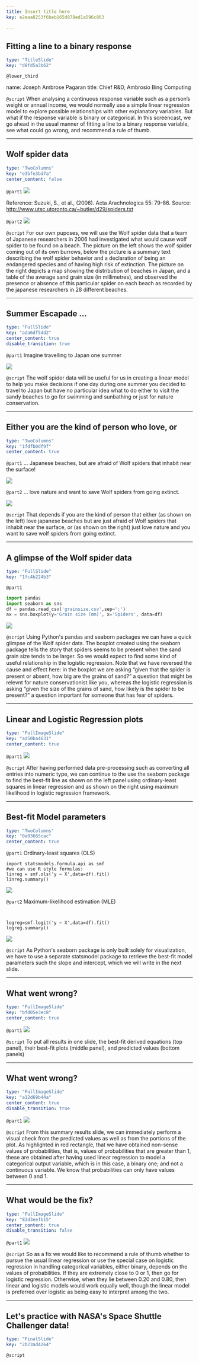```yaml
---
title: Insert title here
key: e2eaa8253f6beb165d878ed1a596c863

---
```

## Fitting a line to a binary response

```yaml
type: "TitleSlide"
key: "d8fd5a3b62"
```

`@lower_third`

name: Joseph Ambrose Pagaran
title: Chief R&D, Ambrosio Bing Computing


`@script`
When analysing a continuous response variable such as a person’s weight or annual income, we would normally use a simple linear regression model to explore possible relationships with other explanatory variables. But what if the response variable is binary or categorical. In this screencast, we go ahead in the usual manner of fitting a line to a binary response variable, see what could go wrong, and recommend a rule of thumb.


---
## Wolf spider data

```yaml
type: "TwoColumns"
key: "e3bfe3bd7a"
center_content: false
```

`@part1`
![](https://assets.datacamp.com/production/repositories/4182/datasets/7084f59bdd9d59b724d77d2f8b37e5aa22916ffa/dc-ws.jpg)

Reference:
Suzuki, S., et al., (2006). Acta Arachnologica 55: 79-86.
Source: http://www.utsc.utoronto.ca/~butler/d29/spiders.txt


`@part2`
![](https://assets.datacamp.com/production/repositories/4182/datasets/539dc253d83f89d115b2ffcbec258cbeec91d5c0/dc-ws-map.jpg)


`@script`
For our own puposes, we will use the Wolf spider data that a team of Japanese researchers in 2006 had investigated what would cause wolf spider to be found on a beach. The picture on the left shows the wolf spider coming out of its own burrows, below the picture is a summary text describing the wolf spider behavior and a declaration of being an endangered species and of having high risk of extinction. The picture on the right depicts a map showing the distribution of beaches in Japan, and a table of the average sand grain size (in millimetres), and observed the presence or absence of this particular spider on each beach as recorded by the japanese researchers in 28 different beaches.


---
## Summer Escapade ...

```yaml
type: "FullSlide"
key: "ada6df5dd2"
center_content: true
disable_transition: true
```

`@part1`
Imagine travelling to Japan one summer

![](https://assets.datacamp.com/production/repositories/4182/datasets/bb7a6eeb74d0f2886ca96db002980ae4cccd9980/dc-beach.jpg)


`@script`
The wolf spider data will be useful for us in creating a linear model to help you make decisions if one day during one summer you decided to travel to Japan but have no particular idea what to do either to visit the sandy beaches to go for swimming and sunbathing or just for nature conservation.


---
## Either you are the kind of person who love, or

```yaml
type: "TwoColumns"
key: "1fdfb0df9f"
center_content: true
```

`@part1`
... Japanese beaches, 
but are afraid of Wolf spiders that inhabit near the surface! 

![](https://assets.datacamp.com/production/repositories/4182/datasets/92ed1f3b921b656bbad1ae37831dbfa7528669a0/dc-Parley_spidey__frighty_2286-.jpg)


`@part2`
... love nature and want to save Wolf spiders from going extinct.

![](https://assets.datacamp.com/production/repositories/4182/datasets/45c9cc0bb75558ac84447691f6fba774121a09f6/dc-One-Step-to-Save-the-Nature-.jpg)


`@script`
That depends if you are the kind of person that either (as shown on the left) love japanese beaches but are just afraid of Wolf spiders that inhabit near the surface, or (as shown on the right) just love nature and you want to save wolf spiders from going extinct.


---
## A glimpse of the Wolf spider data

```yaml
type: "FullSlide"
key: "1fc4b224b3"
```

`@part1`
```python
import pandas
import seaborn as sns
df = pandas.read_csv('grainsize.csv',sep=';')
ax = sns.boxplot(y='Grain size (mm)', x='Spiders', data=df)
```
![](https://assets.datacamp.com/production/repositories/4182/datasets/da00eeb9085298ac3ef01daa49cda8c778e4b13d/dc-ws-boxplot.png)


`@script`
Using Python's pandas and seaborn packages we can have a quick glimpse of the Wolf spider data.  The boxplot created using the seaborn package tells the story that spiders seems to be present when the sand grain size tends to be larger. So we would expect to ﬁnd some kind of useful relationship in the logistic regression. Note that we have reversed the cause and eﬀect here: in the boxplot we are asking “given that the spider is present or absent, how big are the grains of sand?” a question that might be relevnt for nature conservationist like you, whereas the logistic regression is asking “given the size of the grains of sand, how likely is the spider to be present?”  a question important for someone that has fear of spiders.


---
## Linear and Logistic Regression plots

```yaml
type: "FullImageSlide"
key: "ad50ba4631"
center_content: true
```

`@part1`
![](https://assets.datacamp.com/production/repositories/4182/datasets/b9204b0517c46419f0c18f32c8dc6c749fd75a07/dc-linreg-logitreg-plots-01-.jpg)


`@script`
After having performed data pre-processing such as converting all entries into numeric type, we can continue to the use the seaborn package to find the best-fit line as shown on the left panel using ordinary-least squares in linear regression and as shown on the right using maximum likelihood in logistic regression framework.


---
## Best-fit Model parameters

```yaml
type: "TwoColumns"
key: "0a93665cac"
center_content: true
```

`@part1`
Ordinary-least squares (OLS)
```
import statsmodels.formula.api as smf
#we can use R style formulas:
linreg = smf.ols('y ~ X',data=df).fit()
linreg.summary()
```
![](https://assets.datacamp.com/production/repositories/4182/datasets/488915129b6c61863ee21dce3ff74d866df1c8f1/dc-ols.jpg)


`@part2`
Maximum-likelihood estimation (MLE)
```


logreg=smf.logit('y ~ X',data=df).fit()
logreg.summary()
```
![](https://assets.datacamp.com/production/repositories/4182/datasets/9ce0b0022246f03dc0b0b0d9f55567a60c3e6e6d/dc-mle.jpg)


`@script`
As Python's seaborn package is only built solely for visualization, we have to use a separate statsmodel package to retrieve the best-fit model parameters such the slope and intercept, which we will write in the next slide.


---
## What went wrong?

```yaml
type: "FullImageSlide"
key: "bfd05e3ec8"
center_content: true
```

`@part1`
![](https://assets.datacamp.com/production/repositories/4182/datasets/a693206f2548af7d807d497047df26db16ecea91/dc-linreg-logitreg-plots-03-.jpg)


`@script`
To put all results in one slide, the best-fit derived equations (top panel), their best-fit plots (middle panel), and predicted values (bottom panels)


---
## What went wrong?

```yaml
type: "FullImageSlide"
key: "a12d69b44a"
center_content: true
disable_transition: true
```

`@part1`
![](https://assets.datacamp.com/production/repositories/4182/datasets/91b99197f2ce6d7a4853b572925f4a65d505bfaf/dc-linreg-logitreg-plots-04-.jpg)


`@script`
From this summary results slide, we can immediately perform a visual check from the predicted values as well as from the portions of the plot. As highlighted in red rectangle, that we have obtained non-sense values of probabilities, that is, values of probabilities that are greater than 1, these are obtained after having used linear regression to model a categorical output variable, which is in this case, a binary one; and not a continuous variable. We know that probabilities can only have values between 0 and 1.


---
## What would be the fix?

```yaml
type: "FullImageSlide"
key: "82d3eefb15"
center_content: true
disable_transition: false
```

`@part1`
![](https://assets.datacamp.com/production/repositories/4182/datasets/3f56ad0d55db1f15d50aadd707a02181486e600e/dc-linreg-logitreg-plots-06-.jpg)


`@script`
So as a fix we would like to recommend a rule of thumb whether to pursue the usual linear regression or use the special case on logistic regression in handling categorical variables, either binary, depends on the values of probabilities. If they are extremely close to 0 or 1, then go for logistic regression. Otherwise, when they lie between 0.20 and 0.80, then linear and logistic models would work equally well, though the linear model is preferred over logistic as being easy to interpret among the two.


---
## Let's practice with NASA's Space Shuttle Challenger data!

```yaml
type: "FinalSlide"
key: "2b73ad4264"
```

`@script`


